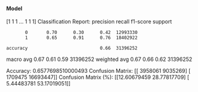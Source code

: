 #### Model
[1 1 1 ... 1 1 1]
Classification Report:
              precision    recall  f1-score   support

           0       0.70      0.30      0.42  12993330
           1       0.65      0.91      0.76  18402922

    accuracy                           0.66  31396252
   macro avg       0.67      0.61      0.59  31396252
weighted avg       0.67      0.66      0.62  31396252

Accuracy: 0.6577698510000493
Confusion Matrix:
[[ 3958061  9035269]
 [ 1709475 16693447]]
Confusion Matrix (%):
[[12.60679459 28.77817709]
 [ 5.44483781 53.17019051]]
